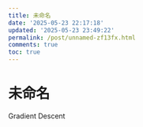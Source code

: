 ```yaml
---
title: 未命名
date: '2025-05-23 22:17:18'
updated: '2025-05-23 23:49:22'
permalink: /post/unnamed-zf13fx.html
comments: true
toc: true
---
```




# 未命名

Gradient Descent
